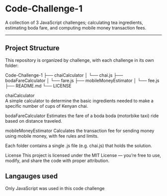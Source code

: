 # Code-Challenge-1


A collection of 3 JavaScript challenges; calculating tea ingredients, estimating boda fare, and computing mobile money transaction fees.

---

## Project Structure

This repository is organized by challenge, with each challenge in its own folder:

Code-Challenge-1
├── chaiCalculator
│   └── chai.js
├── bodaFareCalculator
│   └── fare.js
├── mobileMoneyEstimator
│   └── fee.js
├── README.md
└── LICENSE




chaiCalculator  
  A simple calculator to determine the basic ingredients needed to make a specific number of cups of Kenyan chai.

bodaFareCalculator
  Estimates the fare of a boda boda (motorbike taxi) ride based on distance traveled.

mobileMoneyEstimator
  Calculates the transaction fee for sending money using mobile money, with fee rules and limits.

Each folder contains a single .js file (e.g. chai.js) that holds the solution.



License
  This project is licensed under the MIT License — you’re free to use, modify, and share the code with proper attribution.



## Langauges used
Only JavaScript was used in this code challenge

